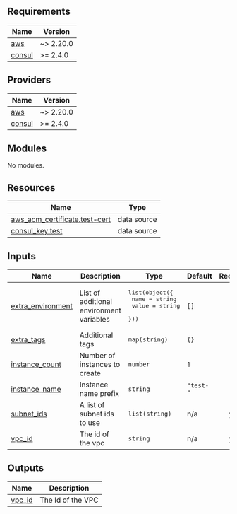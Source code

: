 <!-- BEGIN_TF_DOCS -->
## Requirements

| Name | Version |
|------|---------|
| <a name="requirement_aws"></a> [aws](#requirement\_aws) | ~> 2.20.0 |
| <a name="requirement_consul"></a> [consul](#requirement\_consul) | >= 2.4.0 |

## Providers

| Name | Version |
|------|---------|
| <a name="provider_aws"></a> [aws](#provider\_aws) | ~> 2.20.0 |
| <a name="provider_consul"></a> [consul](#provider\_consul) | >= 2.4.0 |

## Modules

No modules.

## Resources

| Name | Type |
|------|------|
| [aws_acm_certificate.test-cert](https://registry.terraform.io/providers/hashicorp/aws/latest/docs/data-sources/acm_certificate) | data source |
| [consul_key.test](https://registry.terraform.io/providers/hashicorp/consul/latest/docs/data-sources/key) | data source |

## Inputs

| Name | Description | Type | Default | Required |
|------|-------------|------|---------|:--------:|
| <a name="input_extra_environment"></a> [extra\_environment](#input\_extra\_environment) | List of additional environment variables | <pre>list(object({<br/>    name  = string<br/>    value = string<br/>  }))</pre> | `[]` | no |
| <a name="input_extra_tags"></a> [extra\_tags](#input\_extra\_tags) | Additional tags | `map(string)` | `{}` | no |
| <a name="input_instance_count"></a> [instance\_count](#input\_instance\_count) | Number of instances to create | `number` | `1` | no |
| <a name="input_instance_name"></a> [instance\_name](#input\_instance\_name) | Instance name prefix | `string` | `"test-"` | no |
| <a name="input_subnet_ids"></a> [subnet\_ids](#input\_subnet\_ids) | A list of subnet ids to use | `list(string)` | n/a | yes |
| <a name="input_vpc_id"></a> [vpc\_id](#input\_vpc\_id) | The id of the vpc | `string` | n/a | yes |

## Outputs

| Name | Description |
|------|-------------|
| <a name="output_vpc_id"></a> [vpc\_id](#output\_vpc\_id) | The Id of the VPC |
<!-- END_TF_DOCS -->
